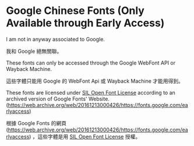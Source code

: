 # Google Chinese Fonts (Only Available through Early Access)
I am not in anyway associated to Google.

我和 Google 絕無關聯。

These fonts can only be accessed through the Google WebFont API or Wayback Machine.

這些字體只能用 Google 的 WebFont Api 或 Wayback Machine 才能用得到。


These fonts are licensed under [SIL Open Font License](http://fonts.gstatic.com/ea/cwtexfangsong/v3/OFL.txt) according to an archived version of Google Fonts' Website. (https://web.archive.org/web/20161213000426/https://fonts.google.com/earlyaccess)

根據 Google Fonts 的網頁 (https://web.archive.org/web/20161213000426/https://fonts.google.com/earlyaccess)
，這些字體是用 [SIL Open Font License](http://fonts.gstatic.com/ea/cwtexfangsong/v3/OFL.txt) 授權。
